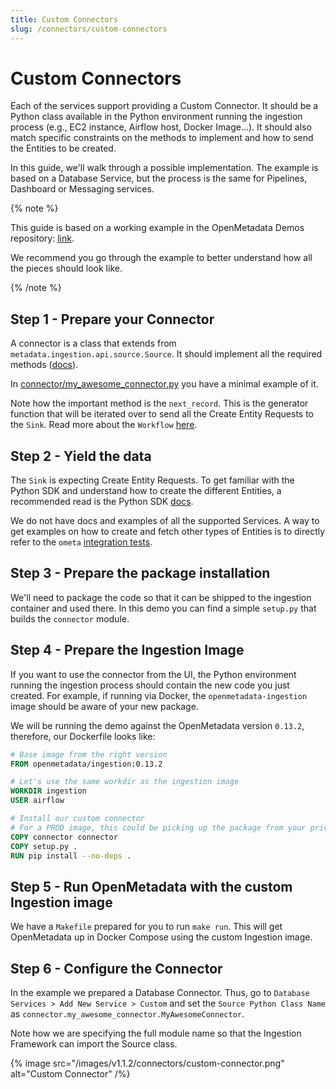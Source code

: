 ```yaml
---
title: Custom Connectors
slug: /connectors/custom-connectors
---
```


# Custom Connectors

Each of the services support providing a Custom Connector. It should be a Python class available in the Python environment
running the ingestion process (e.g., EC2 instance, Airflow host, Docker Image...). It should also match specific constraints on the methods to implement and how to send the Entities to be
created.

In this guide, we'll walk through a possible implementation. The example is based on a Database Service, but the
process is the same for Pipelines, Dashboard or Messaging services.

{% note %}

This guide is based on a working example in the OpenMetadata Demos repository: [link](https://github.com/open-metadata/openmetadata-demo/tree/main/custom-connector).

We recommend you go through the example to better understand how all the pieces should look like.

{% /note %}


## Step 1 - Prepare your Connector

A connector is a class that extends from `metadata.ingestion.api.source.Source`. It should implement
all the required methods ([docs](https://docs.open-metadata.org/sdk/python/build-connector/source#for-consumers-of-openmetadata-ingestion-to-define-custom-connectors-in-their-own-package-with-same-namespace)).

In [connector/my_awesome_connector.py](https://github.com/open-metadata/openmetadata-demo/blob/main/custom-connector/connector/my_awesome_connector.py) you have a minimal example of it.

Note how the important method is the `next_record`. This is the generator function that will be iterated over
to send all the Create Entity Requests to the `Sink`. Read more about the `Workflow` [here](https://docs.open-metadata.org/sdk/python/build-connector).

## Step 2 - Yield the data

The `Sink` is expecting Create Entity Requests. To get familiar with the Python SDK and understand how to create
the different Entities, a recommended read is the Python SDK [docs](https://docs.open-metadata.org/sdk/python).

We do not have docs and examples of all the supported Services. A way to get examples on how to create and fetch
other types of Entities is to directly refer to the `ometa` [integration tests](https://github.com/open-metadata/OpenMetadata/tree/main/ingestion/tests/integration/ometa).

## Step 3 - Prepare the package installation

We'll need to package the code so that it can be shipped to the ingestion container and used there. In this demo
you can find a simple `setup.py` that builds the `connector` module.

## Step 4 - Prepare the Ingestion Image

If you want to use the connector from the UI, the Python environment running the ingestion process should contain
the new code you just created. For example, if running via Docker, the `openmetadata-ingestion` image should be 
aware of your new package.

We will be running the demo against the OpenMetadata version `0.13.2`, therefore, our Dockerfile looks like:

```Dockerfile
# Base image from the right version
FROM openmetadata/ingestion:0.13.2

# Let's use the same workdir as the ingestion image
WORKDIR ingestion
USER airflow

# Install our custom connector
# For a PROD image, this could be picking up the package from your private package index
COPY connector connector
COPY setup.py .
RUN pip install --no-deps .
```

## Step 5 - Run OpenMetadata with the custom Ingestion image

We have a `Makefile` prepared for you to run `make run`. This will get OpenMetadata up in Docker Compose using the
custom Ingestion image.

## Step 6 - Configure the Connector

In the example we prepared a Database Connector. Thus, go to `Database Services > Add New Service > Custom`
and set the `Source Python Class Name` as `connector.my_awesome_connector.MyAwesomeConnector`.

Note how we are specifying the full module name so that the Ingestion Framework can import the Source class.

{% image
  src="/images/v1.1.2/connectors/custom-connector.png"
  alt="Custom Connector" /%}
